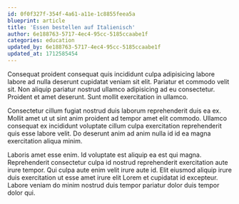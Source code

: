 ```yaml
---
id: 0f0f327f-354f-4a61-a11e-1c8855feea5a
blueprint: article
title: 'Essen bestellen auf Italienisch'
author: 6e188763-5717-4ec4-95cc-5185ccaabe1f
categories: education
updated_by: 6e188763-5717-4ec4-95cc-5185ccaabe1f
updated_at: 1712585454
---
```

Consequat proident consequat quis incididunt culpa adipisicing labore labore ad nulla deserunt cupidatat veniam sit elit. Pariatur et commodo velit sit. Non aliquip pariatur nostrud ullamco adipisicing ad eu consectetur. Proident et amet deserunt. Sunt mollit exercitation in ullamco.

Consectetur cillum fugiat nostrud duis laborum reprehenderit duis ea ex. Mollit amet ut ut sint anim proident ad tempor amet elit commodo. Ullamco consequat ex incididunt voluptate cillum culpa exercitation reprehenderit quis esse labore velit. Do deserunt anim ad anim nulla id id ea magna exercitation aliqua minim.

Laboris amet esse enim. Id voluptate est aliquip ea est qui magna. Reprehenderit consectetur culpa id nostrud reprehenderit exercitation aute irure tempor. Qui culpa aute enim velit irure aute id. Elit eiusmod aliquip irure duis exercitation ut esse amet irure elit Lorem et cupidatat id excepteur. Labore veniam do minim nostrud duis tempor pariatur dolor duis tempor dolor qui.